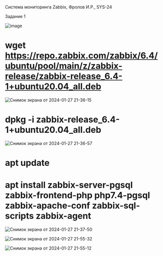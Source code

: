Система мониторинга Zabbix, Фролов И.Р., SYS-24

Задание 1

![image](https://github.com/beast86m/zabbix/assets/47268167/b03ee824-49e1-420b-a926-de89a0c61fc3)

# wget https://repo.zabbix.com/zabbix/6.4/ubuntu/pool/main/z/zabbix-release/zabbix-release_6.4-1+ubuntu20.04_all.deb
![Снимок экрана от 2024-01-27 21-36-15](https://github.com/beast86m/zabbix/assets/47268167/5705c658-2a45-460a-8149-e150edd3f174)


# dpkg -i zabbix-release_6.4-1+ubuntu20.04_all.deb
![Снимок экрана от 2024-01-27 21-36-57](https://github.com/beast86m/zabbix/assets/47268167/b51d7245-6f79-4582-93ee-df15e444a294)

# apt update

# apt install zabbix-server-pgsql zabbix-frontend-php php7.4-pgsql zabbix-apache-conf zabbix-sql-scripts zabbix-agent
![Снимок экрана от 2024-01-27 21-37-50](https://github.com/beast86m/zabbix/assets/47268167/d52cfcd9-ee60-454c-b363-01dd0f9ee2b2)

![Снимок экрана от 2024-01-27 21-55-32](https://github.com/beast86m/zabbix/assets/47268167/99598094-1fb2-4663-9111-bd923bbe08ea)

![Снимок экрана от 2024-01-27 21-55-12](https://github.com/beast86m/zabbix/assets/47268167/f3f279e3-22d6-41ce-a210-d2232b6d5b6e)


